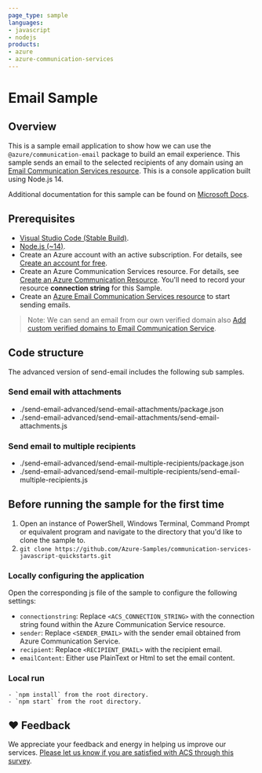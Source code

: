 ```yaml
---
page_type: sample
languages:
- javascript
- nodejs
products:
- azure
- azure-communication-services
---
```



# Email Sample

## Overview

This is a sample email application to show how we can use the `@azure/communication-email` package to build an email experience.
This sample sends an email to the selected recipients of any domain using an [Email Communication Services resource](https://docs.microsoft.com/azure/communication-services/quickstarts/email/create-email-communication-resource).
This is a console application built using Node.js 14.

Additional documentation for this sample can be found on [Microsoft Docs](https://docs.microsoft.com/azure/communication-services/concepts/email/email-overview).

## Prerequisites

- [Visual Studio Code (Stable Build)](https://code.visualstudio.com/download).
- [Node.js (~14)](https://nodejs.org/download/release/v14.19.1/).
- Create an Azure account with an active subscription. For details, see [Create an account for free](https://azure.microsoft.com/free/?WT.mc_id=A261C142F).
- Create an Azure Communication Services resource. For details, see [Create an Azure Communication Resource](https://docs.microsoft.com/azure/communication-services/quickstarts/create-communication-resource). You'll need to record your resource **connection string** for this Sample.
- Create an [Azure Email Communication Services resource](https://docs.microsoft.com/azure/communication-services/quickstarts/email/create-email-communication-resource) to start sending emails.

> Note: We can send an email from our own verified domain also [Add custom verified domains to Email Communication Service](https://docs.microsoft.com/azure/communication-services/quickstarts/email/add-custom-verified-domains).

## Code structure

The advanced version of send-email includes the following sub samples.

### Send email with attachments

- ./send-email-advanced/send-email-attachments/package.json
- ./send-email-advanced/send-email-attachments/send-email-attachments.js

### Send email to multiple recipients

- ./send-email-advanced/send-email-multiple-recipients/package.json
- ./send-email-advanced/send-email-multiple-recipients/send-email-multiple-recipients.js

## Before running the sample for the first time

1. Open an instance of PowerShell, Windows Terminal, Command Prompt or equivalent program and navigate to the directory that you'd like to clone the sample to.
2. `git clone https://github.com/Azure-Samples/communication-services-javascript-quickstarts.git`

### Locally configuring the application

Open the corresponding js file of the sample to configure the following settings:

- `connectionstring`: Replace `<ACS_CONNECTION_STRING>` with the connection string found within the Azure Communication Service resource.
- `sender`: Replace `<SENDER_EMAIL>` with the sender email obtained from Azure Communication Service.
- `recipient`: Replace `<RECIPIENT_EMAIL>` with the recipient email.
- `emailContent`: Either use PlainText or Html to set the email content.

### Local run

    - `npm install` from the root directory.
    - `npm start` from the root directory.

## ❤️ Feedback
We appreciate your feedback and energy in helping us improve our services. [Please let us know if you are satisfied with ACS through this survey](https://microsoft.qualtrics.com/jfe/form/SV_5dtYL81xwHnUVue).
